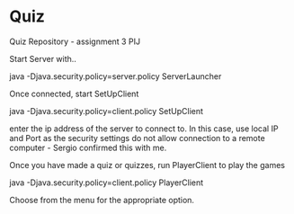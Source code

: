 Quiz
====

Quiz Repository - assignment 3 PIJ


Start Server with..

java -Djava.security.policy=server.policy ServerLauncher


Once connected, start SetUpClient

java -Djava.security.policy=client.policy SetUpClient

enter the ip address of the server to connect to. In this case, use local IP and Port as the security settings do not allow connection
to a remote computer - Sergio confirmed this with me.

Once you have made a quiz or quizzes, run PlayerClient to play the games

java -Djava.security.policy=client.policy PlayerClient

Choose from the menu for the appropriate option. 



